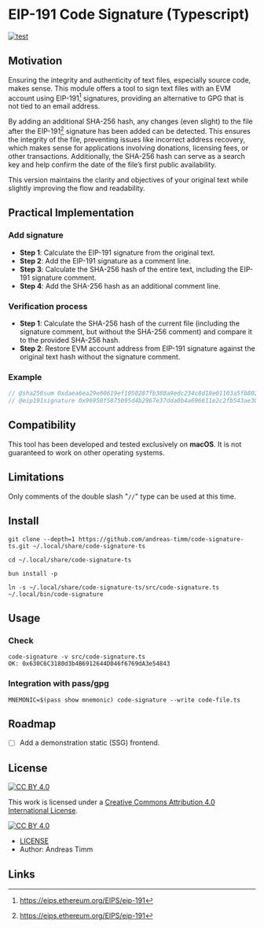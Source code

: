 # EIP-191 Code Signature (Typescript)

[![test](https://github.com/andreas-timm/code-signature-ts/actions/workflows/test.yml/badge.svg)](https://github.com/andreas-timm/code-signature-ts/actions/workflows/test.yml)  

## Motivation
Ensuring the integrity and authenticity of text files, especially source code, makes sense. This module offers a tool to sign text files with an EVM account using EIP-191[^1] signatures, providing an alternative to GPG that is not tied to an email address.

By adding an additional SHA-256 hash, any changes (even slight) to the file after the EIP-191[^1] signature has been added can be detected. This ensures the integrity of the file, preventing issues like incorrect address recovery, which makes sense for applications involving donations, licensing fees, or other transactions. Additionally, the SHA-256 hash can serve as a search key and help confirm the date of the file’s first public availability.

This version maintains the clarity and objectives of your original text while slightly improving the flow and readability.

## Practical Implementation

### Add signature
- **Step 1**: Calculate the EIP-191 signature from the original text.
- **Step 2**: Add the EIP-191 signature as a comment line.
- **Step 3**: Calculate the SHA-256 hash of the entire text, including the EIP-191 signature comment.
- **Step 4**: Add the SHA-256 hash as an additional comment line.

### Verification process
- **Step 1**: Calculate the SHA-256 hash of the current file (including the signature comment, but without the SHA-256 comment) and compare it to the provided SHA-256 hash.
- **Step 2**: Restore EVM account address from EIP-191 signature against the original text hash without the signature comment.

### Example
```ts
// @sha256sum 0xdaea6ea29e60619ef1050287fb380a9edc234c8d18e01103a5fb8027694f91f4
// @eip191signature 0x96958f5875095d4b2967e37dda0b4a696611e2c2fb543ae30be41056f94b97f31d40970caf2ceeec179b2cfe23a7e37a1ef44a817113dc3a368f9296adab93531c
```

## Compatibility
This tool has been developed and tested exclusively on **macOS**. It is not guaranteed to work on other operating systems.

## Limitations
Only comments of the double slash "`//`" type can be used at this time.

## Install
```shell
git clone --depth=1 https://github.com/andreas-timm/code-signature-ts.git ~/.local/share/code-signature-ts
```
```shell
cd ~/.local/share/code-signature-ts
```
```shell
bun install -p
```
```shell
ln -s ~/.local/share/code-signature-ts/src/code-signature.ts ~/.local/bin/code-signature
```

## Usage
### Check
```shell
code-signature -v src/code-signature.ts
OK: 0x630C6C3180d3b4B6912644D046f6769dA3e54843
```

### Integration with pass/gpg
```shell
MNEMONIC=$(pass show mnemonic) code-signature --write code-file.ts
```

## Roadmap

- [ ] Add a demonstration static (SSG) frontend.

## License
[![CC BY 4.0][cc-by-shield]][cc-by]

This work is licensed under a [Creative Commons Attribution 4.0 International License][cc-by].

[![CC BY 4.0][cc-by-image]][cc-by]

[cc-by]: http://creativecommons.org/licenses/by/4.0/
[cc-by-image]: https://i.creativecommons.org/l/by/4.0/88x31.png
[cc-by-shield]: https://img.shields.io/badge/License-CC%20BY%204.0-lightgrey.svg

- [LICENSE](https://github.com/andreas-timm/code-signature-ts/blob/main/LICENSE)
- Author: Andreas Timm

## Links
[^1]: https://eips.ethereum.org/EIPS/eip-191
